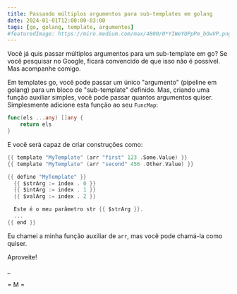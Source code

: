 ```yaml
---
title: Passando múltiplos argumentos para sub-templates em golang
date: 2024-01-01T12:00:00-03:00
tags: [go, golang, template, argumentos]
#featuredImage: https://miro.medium.com/max/4800/0*YIWeYQPpPm_bOwVP.png
---
```


Você já quis passar múltiplos argumentos para um sub-template em go? Se você pesquisar no Google, ficará convencido de que isso não é possível. Mas acompanhe comigo.

Em templates go, você pode passar um único "argumento" (pipeline em golang) para um bloco de "sub-template" definido. Mas, criando uma função auxiliar simples, você pode passar quantos argumentos quiser. Simplesmente adicione esta função ao seu `FuncMap`:

```go
func(els ...any) []any {
    return els
}
```

E você será capaz de criar construções como:

```go
{{ template "MyTemplate" (arr "first" 123 .Some.Value) }}
{{ template "MyTemplate" (arr "second" 456 .Other.Value) }}

{{ define "MyTemplate" }}
  {{ $strArg := index . 0 }}
  {{ $intArg := index . 1 }}
  {{ $valArg := index . 2 }}

  Este é o meu parâmetro str {{ $strArg }}.
  ...
{{ end }}
```

Eu chamei a minha função auxiliar de `arr`, mas você pode chamá-la como quiser.

Aproveite!

_

= M =
